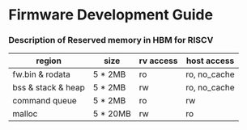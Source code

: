 # Firmware Development Guide

### Description of Reserved memory in HBM for RISCV

| region | size | rv access | host access |
| - | - | - | - |
| fw.bin & rodata | 5 * 2MB | ro | ro, no_cache |
| bss & stack & heap | 5 * 2MB | rw | ro, no_cache |
| command queue | 5 * 2MB | ro | rw |
| malloc | 5 * 20MB | rw | ro |

